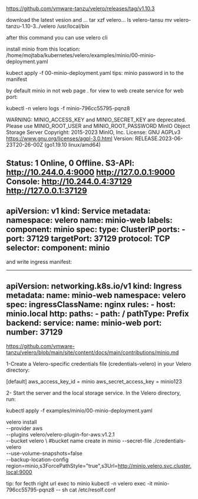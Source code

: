 https://github.com/vmware-tanzu/velero/releases/tag/v1.10.3

download the latest vesion and ...
tar xzf velero...
ls velero-tansu
mv velero-tanzu-1.10-3../velero  /usr/local/bin

after this command you can use velero cli

install minio from this location:
/home/mojtaba/kubernetes/velero/examples/minio/00-minio-deployment.yaml

kubect  apply -f 00-minio-deployment.yaml
tips: minio password in to the manifest

by default minio in not web page . for view to web create service for web port:

kubectl -n velero logs -f minio-796cc55795-pqnz8 

WARNING: MINIO_ACCESS_KEY and MINIO_SECRET_KEY are deprecated.
         Please use MINIO_ROOT_USER and MINIO_ROOT_PASSWORD
MinIO Object Storage Server
Copyright: 2015-2023 MinIO, Inc.
License: GNU AGPLv3 <https://www.gnu.org/licenses/agpl-3.0.html>
Version: RELEASE.2023-06-23T20-26-00Z (go1.19.10 linux/amd64)

Status:         1 Online, 0 Offline. 
S3-API: http://10.244.0.4:9000  http://127.0.0.1:9000     
Console: http://10.244.0.4:37129 http://127.0.0.1:37129   
------
apiVersion: v1
kind: Service
metadata:
  namespace: velero
  name: minio-web
  labels:
    component: minio
spec:
  type: ClusterIP
  ports:
    - port: 37129
      targetPort: 37129
      protocol: TCP
  selector:
    component: minio
------
and write ingress manifest:

-----
apiVersion: networking.k8s.io/v1
kind: Ingress
metadata:
  name: minio-web
  namespace: velero
spec:
  ingressClassName: nginx
  rules:
    - host: minio.local
      http:
        paths:
          - path: /
            pathType: Prefix
            backend:
              service:
                name: minio-web
                port:
                  number: 37129
-----


https://github.com/vmware-tanzu/velero/blob/main/site/content/docs/main/contributions/minio.md

1-Create a Velero-specific credentials file (credentials-velero) in your Velero directory:

[default]
aws_access_key_id = minio
aws_secret_access_key = minio123

2- Start the server and the local storage service. In the Velero directory, run:

kubectl apply -f examples/minio/00-minio-deployment.yaml


velero install \
    --provider aws \
    --plugins velero/velero-plugin-for-aws:v1.2.1 \
    --bucket velero \ #bucket name create in minio
    --secret-file ./credentials-velero \
    --use-volume-snapshots=false \
    --backup-location-config region=minio,s3ForcePathStyle="true",s3Url=http://minio.velero.svc.cluster.local:9000
 
tip: for fecth right url exec to minio
kubectl -n velero exec -it minio-796cc55795-pqnz8 -- sh
cat /etc/resolf.conf

